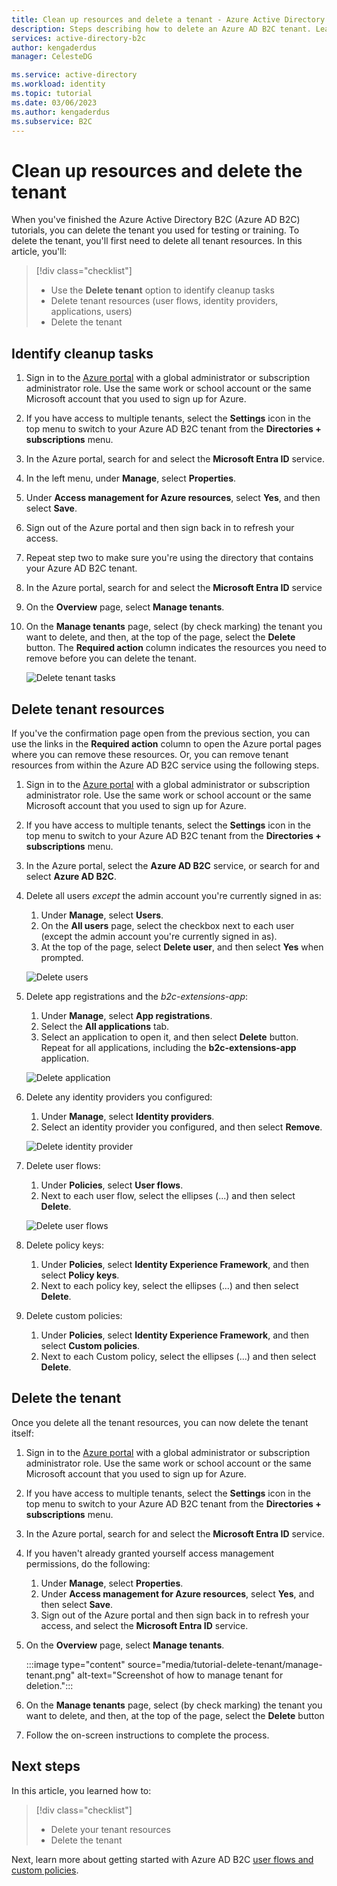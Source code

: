 ```yaml
---
title: Clean up resources and delete a tenant - Azure Active Directory B2C
description: Steps describing how to delete an Azure AD B2C tenant. Learn how to delete all tenant resources, and then delete the tenant.
services: active-directory-b2c
author: kengaderdus
manager: CelesteDG

ms.service: active-directory
ms.workload: identity
ms.topic: tutorial
ms.date: 03/06/2023
ms.author: kengaderdus
ms.subservice: B2C
---
```


# Clean up resources and delete the tenant

When you've finished the Azure Active Directory B2C (Azure AD B2C) tutorials, you can delete the tenant you used for testing or training. To delete the tenant, you'll first need to delete all tenant resources. In this article, you'll:

> [!div class="checklist"]
> * Use the **Delete tenant** option to identify cleanup tasks
> * Delete tenant resources (user flows, identity providers, applications, users)
> * Delete the tenant

## Identify cleanup tasks

1. Sign in to the [Azure portal](https://portal.azure.com/) with a global administrator or subscription administrator role. Use the same work or school account or the same Microsoft account that you used to sign up for Azure.
1. If you have access to multiple tenants, select the **Settings** icon in the top menu to switch to your Azure AD B2C tenant from the **Directories + subscriptions** menu.
1. In the Azure portal, search for and select the **Microsoft Entra ID** service.
1. In the left menu, under **Manage**, select **Properties**.
1. Under **Access management for Azure resources**, select **Yes**, and then select **Save**.
1. Sign out of the Azure portal and then sign back in to refresh your access.
1. Repeat step two to make sure you're using the directory that contains your Azure AD B2C tenant.
1. In the Azure portal, search for and select the **Microsoft Entra ID** service
1. On the **Overview** page, select **Manage tenants**. 
1. On the **Manage tenants** page, select (by check marking) the tenant you want to delete, and then, at the top of the page, select the **Delete** button. The **Required action** column indicates the resources you need to remove before you can delete the tenant.

   ![Delete tenant tasks](media/tutorial-delete-tenant/delete-tenant-tasks.png)

## Delete tenant resources

If you've the confirmation page open from the previous section, you can use the links in the **Required action** column to open the Azure portal pages where you can remove these resources. Or, you can remove tenant resources from within the Azure AD B2C service using the following steps.

1. Sign in to the [Azure portal](https://portal.azure.com/) with a global administrator or subscription administrator role. Use the same work or school account or the same Microsoft account that you used to sign up for Azure.
1. If you have access to multiple tenants, select the **Settings** icon in the top menu to switch to your Azure AD B2C tenant from the **Directories + subscriptions** menu.
1. In the Azure portal, select the **Azure AD B2C** service, or search for and select **Azure AD B2C**.
1. Delete all users *except* the admin account you're currently signed in as: 
    1. Under **Manage**, select **Users**. 
    1. On the **All users** page, select the checkbox next to each user (except the admin account you're currently signed in as). 
    1. At the top of the page, select **Delete user**, and then select **Yes** when prompted.

   ![Delete users](media/tutorial-delete-tenant/delete-users.png)

1. Delete app registrations and the *b2c-extensions-app*: 
    1. Under **Manage**, select **App registrations**. 
    1. Select the **All applications** tab. 
    1. Select an application to open it, and then select **Delete** button. Repeat for all applications, including the **b2c-extensions-app** application.

   ![Delete application](media/tutorial-delete-tenant/delete-applications.png)

1. Delete any identity providers you configured: 
    1. Under **Manage**, select **Identity providers**. 
    1. Select an identity provider you configured, and then select **Remove**.

   ![Delete identity provider](media/tutorial-delete-tenant/identity-providers.png)

1. Delete user flows: 
    1. Under **Policies**, select **User flows**. 
    1. Next to each user flow, select the ellipses (...) and then select **Delete**.

   ![Delete user flows](media/tutorial-delete-tenant/user-flow.png)

1. Delete policy keys: 
    1. Under **Policies**, select **Identity Experience Framework**, and then select **Policy keys**. 
    1. Next to each policy key, select the ellipses (...) and then select **Delete**.

1. Delete custom policies: 
    1. Under **Policies**, select **Identity Experience Framework**, and then select **Custom policies**.
    1. Next to each Custom policy, select the ellipses (...) and then select **Delete**.

## Delete the tenant

Once you delete all the tenant resources, you can now delete the tenant itself: 

1. Sign in to the [Azure portal](https://portal.azure.com/) with a global administrator or subscription administrator role. Use the same work or school account or the same Microsoft account that you used to sign up for Azure.
1. If you have access to multiple tenants, select the **Settings** icon in the top menu to switch to your Azure AD B2C tenant from the **Directories + subscriptions** menu.
1. In the Azure portal, search for and select the **Microsoft Entra ID** service.
1. If you haven't already granted yourself access management permissions, do the following:

   1. Under **Manage**, select **Properties**.
   1. Under **Access management for Azure resources**, select **Yes**, and then select **Save**.
   1. Sign out of the Azure portal and then sign back in to refresh your access, and select the **Microsoft Entra ID** service.

1. On the **Overview** page, select **Manage tenants**.

   :::image type="content" source="media/tutorial-delete-tenant/manage-tenant.png" alt-text="Screenshot of how to manage tenant for deletion.":::

1. On the **Manage tenants** page, select (by check marking) the tenant you want to delete, and then, at the top of the page, select the **Delete** button
1. Follow the on-screen instructions to complete the process.

## Next steps

In this article, you learned how to:

> [!div class="checklist"]
> * Delete your tenant resources
> * Delete the tenant

Next, learn more about getting started with Azure AD B2C [user flows and custom policies](user-flow-overview.md).
